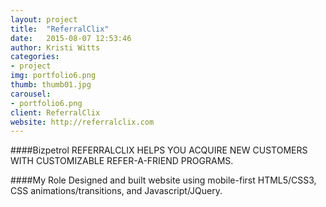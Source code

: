 ```yaml
---
layout: project
title:  "ReferralClix"
date:   2015-08-07 12:53:46
author: Kristi Witts
categories:
- project
img: portfolio6.png
thumb: thumb01.jpg
carousel:
- portfolio6.png
client: ReferralClix
website: http://referralclix.com
---
```

####Bizpetrol
REFERRALCLIX HELPS YOU ACQUIRE NEW CUSTOMERS WITH CUSTOMIZABLE REFER-A-FRIEND PROGRAMS.

####My Role
Designed and built website using mobile-first HTML5/CSS3, CSS animations/transitions, and Javascript/JQuery.
